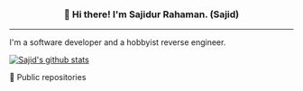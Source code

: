 <h3 align="center">👋 Hi there! I'm Sajidur Rahaman. (Sajid)</h3>

<!--
<p align=center>
  <a href="www.twitter.com/Sajidur78">Twitter</a>
</p>
-->

---

I'm a software developer and a hobbyist reverse engineer.

[![Sajid's github stats](https://github-readme-stats.vercel.app/api?username=Sajidur78&theme=dark&show_icons=true)](https://github.com/anuraghazra/github-readme-stats)

🔽 Public repositories
